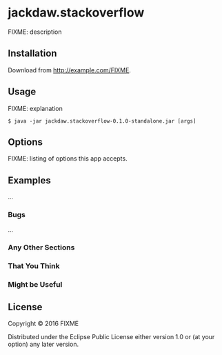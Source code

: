 # jackdaw.stackoverflow

FIXME: description

## Installation

Download from http://example.com/FIXME.

## Usage

FIXME: explanation

    $ java -jar jackdaw.stackoverflow-0.1.0-standalone.jar [args]

## Options

FIXME: listing of options this app accepts.

## Examples

...

### Bugs

...

### Any Other Sections
### That You Think
### Might be Useful

## License

Copyright © 2016 FIXME

Distributed under the Eclipse Public License either version 1.0 or (at
your option) any later version.

